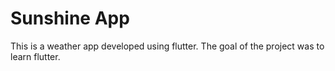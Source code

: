 # Sunshine App

This is a weather app developed using flutter. The goal of the project was to learn flutter.
